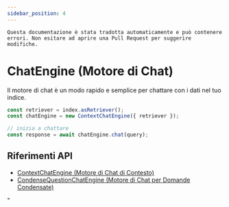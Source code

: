 ```yaml
---
sidebar_position: 4
---
```


`Questa documentazione è stata tradotta automaticamente e può contenere errori. Non esitare ad aprire una Pull Request per suggerire modifiche.`

# ChatEngine (Motore di Chat)

Il motore di chat è un modo rapido e semplice per chattare con i dati nel tuo indice.

```typescript
const retriever = index.asRetriever();
const chatEngine = new ContextChatEngine({ retriever });

// inizia a chattare
const response = await chatEngine.chat(query);
```

## Riferimenti API

- [ContextChatEngine (Motore di Chat di Contesto)](../../api/classes/ContextChatEngine.md)
- [CondenseQuestionChatEngine (Motore di Chat per Domande Condensate)](../../api/classes/ContextChatEngine.md)

"
